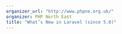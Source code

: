 ```yaml
---
organizer_url: "http://www.phpne.org.uk/"
organizer: PHP North East
title: "What’s New in Laravel (since 5.0)"
---
```

